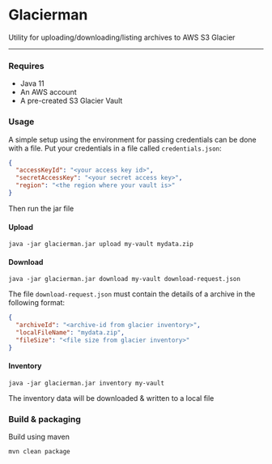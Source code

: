 # Glacierman

Utility for uploading/downloading/listing archives to AWS S3 Glacier

---

### Requires

- Java 11
- An AWS account
- A pre-created S3 Glacier Vault

### Usage

A simple setup using the environment for passing credentials can be done with a file. Put your credentials in a file
called `credentials.json`:

```json
{
  "accessKeyId": "<your access key id>",
  "secretAccessKey": "<your secret access key>",
  "region": "<the region where your vault is>"
}
```

Then run the jar file

#### Upload

```shell script
java -jar glacierman.jar upload my-vault mydata.zip
```

#### Download

```shell script
java -jar glacierman.jar download my-vault download-request.json
```

The file `download-request.json` must contain the details of a archive in the following format:

```json
{
  "archiveId": "<archive-id from glacier inventory>",
  "localFileName": "mydata.zip",
  "fileSize": "<file size from glacier inventory>"
}
```

#### Inventory

```shell
java -jar glacierman.jar inventory my-vault
```

The inventory data will be downloaded \& written to a local file

### Build & packaging

Build using maven

```shell script
mvn clean package
```
